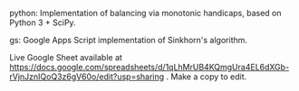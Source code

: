 python: Implementation of balancing via monotonic handicaps, based on Python 3 + SciPy.

gs: Google Apps Script implementation of Sinkhorn's algorithm.

Live Google Sheet available at https://docs.google.com/spreadsheets/d/1qLhMrUB4KQmgUra4EL6dXGb-rVjnJznIQoQ3z6gV60o/edit?usp=sharing . Make a copy to edit.
